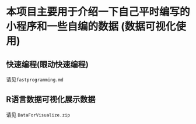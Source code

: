 # 本项目主要用于介绍一下自己平时编写的小程序和一些自编的数据 (数据可视化使用)
## 快速编程(眼动快速编程)

请见`fastprogramming.md`

## R语言数据可视化展示数据

请见 `DataForVisualize.zip`
